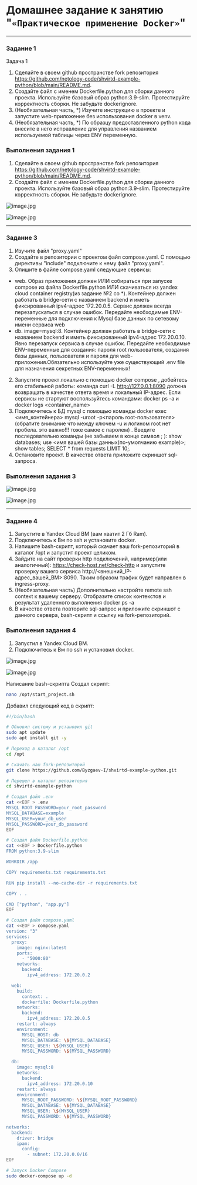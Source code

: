 # Домашнее задание к занятию "`«Практическое применение Docker»`"   

---

### Задание 1

Задача 1
1) Сделайте в своем github пространстве fork репозитория https://github.com/netology-code/shvirtd-example-python/blob/main/README.md.  
2) Создайте файл с именем Dockerfile.python для сборки данного проекта. Используйте базовый образ python:3.9-slim. Протестируйте корректность сборки. Не забудьте dockerignore.  
3) (Необязательная часть, *) Изучите инструкцию в проекте и запустите web-приложение без использования docker в venv.
4) (Необязательная часть, *) По образцу предоставленного python кода внесите в него исправление для управления названием используемой таблицы через ENV переменную.  

### Выполнения задания 1

1) Сделайте в своем github пространстве fork репозитория https://github.com/netology-code/shvirtd-example-python/blob/main/README.md.  
2) Создайте файл с именем Dockerfile.python для сборки данного проекта. Используйте базовый образ python:3.9-slim. Протестируйте корректность сборки. Не забудьте dockerignore.

![image.jpg](https://github.com/Byzgaev-I/Docker-Practice/blob/main/1-1.png)

![image.jpg](https://github.com/Byzgaev-I/Docker-Practice/blob/main/1-2.png)

----

### Задание 3

1) Изучите файл "proxy.yaml"  
2) Создайте в репозитории с проектом файл compose.yaml. С помощью директивы "include" подключите к нему файл "proxy.yaml".  
3) Опишите в файле compose.yaml следующие сервисы:  
- web. Образ приложения должен ИЛИ собираться при запуске compose из файла Dockerfile.python ИЛИ скачиваться из yandex cloud container registry(из задание №2 со *). Контейнер должен работать в bridge-сети с названием backend и иметь фиксированный ipv4-адрес 172.20.0.5. Сервис должен всегда перезапускаться в случае ошибок. Передайте необходимые ENV-переменные для подключения к Mysql базе данных по сетевому имени сервиса web
- db. image=mysql:8. Контейнер должен работать в bridge-сети с названием backend и иметь фиксированный ipv4-адрес 172.20.0.10. Явно перезапуск сервиса в случае ошибок. Передайте необходимые ENV-переменные для создания: пароля root пользователя, создания базы данных, пользователя и пароля для web-приложения.Обязательно используйте уже существующий .env file для назначения секретных ENV-переменных!
2) Запустите проект локально с помощью docker compose , добейтесь его стабильной работы: команда curl -L http://127.0.0.1:8090 должна возвращать в качестве ответа время и локальный IP-адрес. Если сервисы не стартуют воспользуйтесь командами: docker ps -a  и docker logs <container_name>
3) Подключитесь к БД mysql с помощью команды docker exec <имя_контейнера> mysql -uroot -p<пароль root-пользователя>(обратите внимание что между ключем -u и логином root нет пробела. это важно!!! тоже самое с паролем) . Введите последовательно команды (не забываем в конце символ ; ): show databases; use <имя вашей базы данных(по-умолчанию example)>; show tables; SELECT * from requests LIMIT 10;.
4) Остановите проект. В качестве ответа приложите скриншот sql-запроса.

### Выполнения задания 3

![image.jpg](https://github.com/Byzgaev-I/Docker-Practice/blob/main/3-1.png)


![image.jpg](https://github.com/Byzgaev-I/Docker-Practice/blob/main/3-2.png) 


----

### Задание 4

1) Запустите в Yandex Cloud ВМ (вам хватит 2 Гб Ram).
2) Подключитесь к Вм по ssh и установите docker.
3) Напишите bash-скрипт, который скачает ваш fork-репозиторий в каталог /opt и запустит проект целиком.
4) Зайдите на сайт проверки http подключений, например(или аналогичный): https://check-host.net/check-http и запустите проверку вашего сервиса http://<внешний_IP-адрес_вашей_ВМ>:8090. Таким образом трафик будет направлен в ingress-proxy.
5) (Необязательная часть) Дополнительно настройте remote ssh context к вашему серверу. Отобразите список контекстов и результат удаленного выполнения docker ps -a
6) В качестве ответа повторите sql-запрос и приложите скриншот с данного сервера, bash-скрипт и ссылку на fork-репозиторий.

### Выполнения задания 4

1) Запустил в Yandex Cloud ВМ.
2) Подключитесь к Вм по ssh и установил docker.
   
![image.jpg](https://github.com/Byzgaev-I/Docker-Practice/blob/main/4-2.png)

![image.jpg](https://github.com/Byzgaev-I/Docker-Practice/blob/main/4-2-1.png)


Написание bash-скрипта
Создал скрипт:

```bash
nano /opt/start_project.sh
```
Добавил следующий код в скрипт:

```bash
#!/bin/bash

# Обновил систему и установил git
sudo apt update
sudo apt install git -y

# Переход в каталог /opt
cd /opt

# Скачать наш fork-репозиторий
git clone https://github.com/Byzgaev-I/shvirtd-example-python.git

# Перешел в каталог репозитория
cd shvirtd-example-python

# Создал файл .env
cat <<EOF > .env
MYSQL_ROOT_PASSWORD=your_root_password
MYSQL_DATABASE=example
MYSQL_USER=your_db_user
MYSQL_PASSWORD=your_db_password
EOF

# Создал файл Dockerfile.python
cat <<EOF > Dockerfile.python
FROM python:3.9-slim

WORKDIR /app

COPY requirements.txt requirements.txt

RUN pip install --no-cache-dir -r requirements.txt

COPY . .

CMD ["python", "app.py"]
EOF

# Создал файл compose.yaml
cat <<EOF > compose.yaml
version: "3"
services:
  proxy:
    image: nginx:latest
    ports:
      - "5000:80"
    networks:
      backend:
        ipv4_address: 172.20.0.2

  web:
    build:
      context: .
      dockerfile: Dockerfile.python
    networks:
      backend:
        ipv4_address: 172.20.0.5
    restart: always
    environment:
      MYSQL_HOST: db
      MYSQL_DATABASE: \${MYSQL_DATABASE}
      MYSQL_USER: \${MYSQL_USER}
      MYSQL_PASSWORD: \${MYSQL_PASSWORD}

  db:
    image: mysql:8
    networks:
      backend:
        ipv4_address: 172.20.0.10
    restart: always
    environment:
      MYSQL_ROOT_PASSWORD: \${MYSQL_ROOT_PASSWORD}
      MYSQL_DATABASE: \${MYSQL_DATABASE}
      MYSQL_USER: \${MYSQL_USER}
      MYSQL_PASSWORD: \${MYSQL_PASSWORD}

networks:
  backend:
    driver: bridge
    ipam:
      config:
        - subnet: 172.20.0.0/16
EOF

# Запуск Docker Compose
sudo docker-compose up -d

```


























































